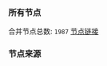 ### 所有节点
合并节点总数: `1987`
[节点链接](https://raw.githubusercontent.com/rzhy1/11/master/sub/sub_merge_base64.txt)

### 节点来源
